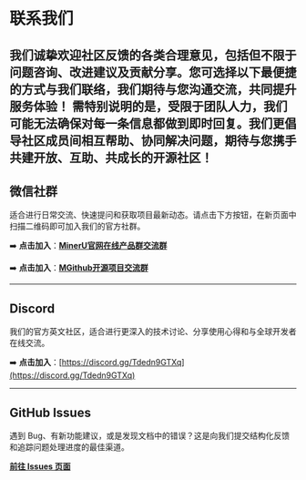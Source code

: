 # 联系我们

我们诚挚欢迎社区反馈的各类合理意见，包括但不限于问题咨询、改进建议及贡献分享。您可选择以下最便捷的方式与我们联络，我们期待与您沟通交流，共同提升服务体验！
需特别说明的是，受限于团队人力，我们可能无法确保对每一条信息都做到即时回复。我们更倡导社区成员间相互帮助、协同解决问题，期待与您携手共建开放、互助、共成长的开源社区！
---

## 微信社群 


适合进行日常交流、快速提问和获取项目最新动态。请点击下方按钮，在新页面中扫描二维码即可加入我们的官方社群。

➡️ **点击加入**：[**MinerU官网在线产品群交流群**](https://mineru.net/community-portal/?aliasId=3c430f94)

➡️ **点击加入**：[**MGithub开源项目交流群**](https://mineru.net/community-portal/?aliasId=3c430f94)

---

## Discord 

我们的官方英文社区，适合进行更深入的技术讨论、分享使用心得和与全球开发者在线交流。

➡️ **点击加入**：[https://discord.gg/Tdedn9GTXq](https://discord.gg/Tdedn9GTXq)

---

## GitHub Issues

遇到 Bug、有新功能建议，或是发现文档中的错误？这是向我们提交结构化反馈和追踪问题处理进度的最佳渠道。

[ **前往 Issues 页面**](https://github.com/Natt-code216/MinerU_UM/issues)